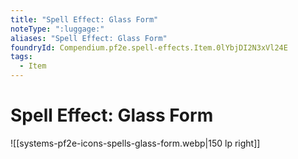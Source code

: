 ```yaml
---
title: "Spell Effect: Glass Form"
noteType: ":luggage:"
aliases: "Spell Effect: Glass Form"
foundryId: Compendium.pf2e.spell-effects.Item.0lYbjDI2N3xVl24E
tags:
  - Item
---
```


# Spell Effect: Glass Form
![[systems-pf2e-icons-spells-glass-form.webp|150 lp right]]
